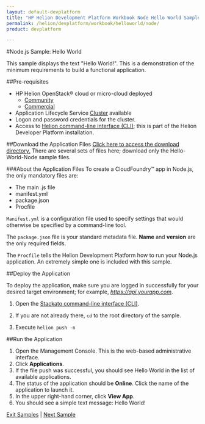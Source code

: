 ```yaml
---
layout: default-devplatform
title: "HP Helion Development Platform Workbook Node Hello World Sample"
permalink: /helion/devplatform/workbook/helloworld/node/
product: devplatform

---
```

#Node.js Sample: Hello World

This sample displays the text "Hello World!". This is a demonstration of the minimum requirements to build a functional application.

##Pre-requisites

- HP Helion OpenStack&reg; cloud or micro-cloud deployed
	- [Community](/helion/community/install/)
	- [Commercial](/helion/openstack/ga/install/overview/)
- Application Lifecycle Service [Cluster](/als/v1/admin/cluster/) available
- Logon and password credentials for the cluster.
- Access to  [Helion command-line interface (CLI)](/als/v1/user/client/); this is part of the Helion Developer Platform installation.

##Download the Application Files
[Click here to access the download directory.](https://gitlab.gozer.hpcloud.net/developer-experience/sampleapps) There are several sets of files here; download only the Hello-World-Node sample files.

###About the Application Files
To create a CloudFoundry&trade; app in Node.js, the only mandatory files are:

* The main .js file
* manifest.yml
* package.json
* Procfile 

`Manifest.yml` is a configuration file used to specify settings that would otherwise be specified by a command-line tool. 

The `package.json` file is your standard metadata file. **Name** and **version** are the only required fields. 

The `Procfile` tells the Helion Development Platform how to run your Node.js application. An extremely simple one is included with this sample.

##Deploy the Application

To deploy the application, make sure you are logged in successfully for your desired target environment; for example, *https://api.yourapp.com*.

1. Open the  [Stackato command-line interface (CLI)](http://docs.stackato.com/user/client/index.html#client).

2. If you are not already there, `cd` to the root directory of the sample.
3. Execute `helion push -n` 

##Run the Application

1. Open the Management Console. This is the web-based administrative interface.
2. Click **Applications**.
3. If the file push was successful, you should see Hello World in the list of available applications. 
4. The status of the application should be **Online**. Click the name of the application to launch it. 
5. In the upper right-hand corner, click **View App**.
6. You should see a simple text message: Hello World!


[Exit Samples](/helion/devplatform/) | [Next Sample](/helion/devplatform/workbook/database/node/) 